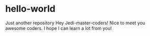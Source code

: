 # hello-world
Just another repository
Hey Jedi-master-coders!
Nice to meet you awesome coders. I hope I can learn a lot from you!

